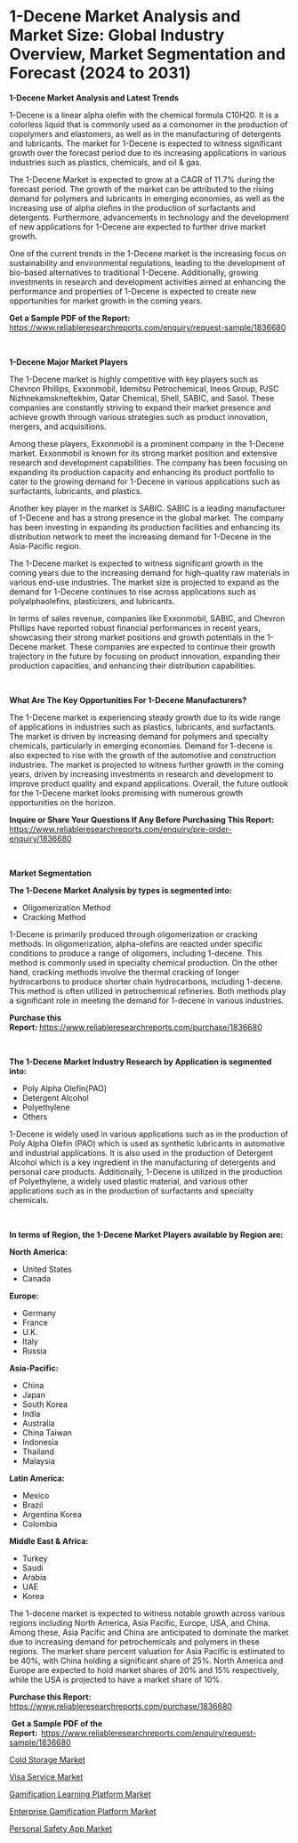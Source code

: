 <p><h1>1-Decene Market Analysis and Market Size: Global Industry Overview, Market Segmentation and Forecast (2024 to 2031)</h1></p><p><strong>1-Decene Market Analysis and Latest Trends</strong></p>
<p><p>1-Decene is a linear alpha olefin with the chemical formula C10H20. It is a colorless liquid that is commonly used as a comonomer in the production of copolymers and elastomers, as well as in the manufacturing of detergents and lubricants. The market for 1-Decene is expected to witness significant growth over the forecast period due to its increasing applications in various industries such as plastics, chemicals, and oil & gas.</p><p>The 1-Decene Market is expected to grow at a CAGR of 11.7% during the forecast period. The growth of the market can be attributed to the rising demand for polymers and lubricants in emerging economies, as well as the increasing use of alpha olefins in the production of surfactants and detergents. Furthermore, advancements in technology and the development of new applications for 1-Decene are expected to further drive market growth.</p><p>One of the current trends in the 1-Decene market is the increasing focus on sustainability and environmental regulations, leading to the development of bio-based alternatives to traditional 1-Decene. Additionally, growing investments in research and development activities aimed at enhancing the performance and properties of 1-Decene is expected to create new opportunities for market growth in the coming years.</p></p>
<p><strong>Get a Sample PDF of the Report:&nbsp;</strong> <a href="https://www.reliableresearchreports.com/enquiry/request-sample/1836680">https://www.reliableresearchreports.com/enquiry/request-sample/1836680</a></p>
<p>&nbsp;</p>
<p><strong>1-Decene Major Market Players</strong></p>
<p><p>The 1-Decene market is highly competitive with key players such as Chevron Phillips, Exxonmobil, Idemitsu Petrochemical, Ineos Group, PJSC Nizhnekamskneftekhim, Qatar Chemical, Shell, SABIC, and Sasol. These companies are constantly striving to expand their market presence and achieve growth through various strategies such as product innovation, mergers, and acquisitions.</p><p>Among these players, Exxonmobil is a prominent company in the 1-Decene market. Exxonmobil is known for its strong market position and extensive research and development capabilities. The company has been focusing on expanding its production capacity and enhancing its product portfolio to cater to the growing demand for 1-Decene in various applications such as surfactants, lubricants, and plastics.</p><p>Another key player in the market is SABIC. SABIC is a leading manufacturer of 1-Decene and has a strong presence in the global market. The company has been investing in expanding its production facilities and enhancing its distribution network to meet the increasing demand for 1-Decene in the Asia-Pacific region.</p><p>The 1-Decene market is expected to witness significant growth in the coming years due to the increasing demand for high-quality raw materials in various end-use industries. The market size is projected to expand as the demand for 1-Decene continues to rise across applications such as polyalphaolefins, plasticizers, and lubricants.</p><p>In terms of sales revenue, companies like Exxonmobil, SABIC, and Chevron Phillips have reported robust financial performances in recent years, showcasing their strong market positions and growth potentials in the 1-Decene market. These companies are expected to continue their growth trajectory in the future by focusing on product innovation, expanding their production capacities, and enhancing their distribution capabilities.</p></p>
<p>&nbsp;</p>
<p><strong>What Are The Key Opportunities For 1-Decene Manufacturers?</strong></p>
<p><p>The 1-Decene market is experiencing steady growth due to its wide range of applications in industries such as plastics, lubricants, and surfactants. The market is driven by increasing demand for polymers and specialty chemicals, particularly in emerging economies. Demand for 1-decene is also expected to rise with the growth of the automotive and construction industries. The market is projected to witness further growth in the coming years, driven by increasing investments in research and development to improve product quality and expand applications. Overall, the future outlook for the 1-Decene market looks promising with numerous growth opportunities on the horizon.</p></p>
<p><strong>Inquire or Share Your Questions If Any Before Purchasing This Report:</strong> <a href="https://www.reliableresearchreports.com/enquiry/pre-order-enquiry/1836680">https://www.reliableresearchreports.com/enquiry/pre-order-enquiry/1836680</a></p>
<p>&nbsp;</p>
<p><strong>Market Segmentation</strong></p>
<p><strong>The 1-Decene Market Analysis by types is segmented into:</strong></p>
<p><ul><li>Oligomerization Method</li><li>Cracking Method</li></ul></p>
<p><p>1-Decene is primarily produced through oligomerization or cracking methods. In oligomerization, alpha-olefins are reacted under specific conditions to produce a range of oligomers, including 1-decene. This method is commonly used in specialty chemical production. On the other hand, cracking methods involve the thermal cracking of longer hydrocarbons to produce shorter chain hydrocarbons, including 1-decene. This method is often utilized in petrochemical refineries. Both methods play a significant role in meeting the demand for 1-decene in various industries.</p></p>
<p><strong>Purchase this Report:&nbsp;</strong><a href="https://www.reliableresearchreports.com/purchase/1836680">https://www.reliableresearchreports.com/purchase/1836680</a></p>
<p>&nbsp;</p>
<p><strong>The 1-Decene Market Industry Research by Application is segmented into:</strong></p>
<p><ul><li>Poly Alpha Olefin(PAO)</li><li>Detergent Alcohol</li><li>Polyethylene</li><li>Others</li></ul></p>
<p><p>1-Decene is widely used in various applications such as in the production of Poly Alpha Olefin (PAO) which is used as synthetic lubricants in automotive and industrial applications. It is also used in the production of Detergent Alcohol which is a key ingredient in the manufacturing of detergents and personal care products. Additionally, 1-Decene is utilized in the production of Polyethylene, a widely used plastic material, and various other applications such as in the production of surfactants and specialty chemicals.</p></p>
<p>&nbsp;</p>
<p><strong>In terms of Region, the 1-Decene Market Players available by Region are:</strong></p>
<p>
    <p> <strong> North America: </strong>
        <ul>
            <li>United States</li>
            <li>Canada</li>
        </ul>
        </p> 
    <p> <strong> Europe: </strong>
        <ul>
            <li>Germany</li>
            <li>France</li>
            <li>U.K.</li>
            <li>Italy</li>
            <li>Russia</li>
        </ul>
        </p> 
    <p> <strong> Asia-Pacific: </strong>
        <ul>
            <li>China</li>
            <li>Japan</li>
            <li>South Korea</li>
            <li>India</li>
            <li>Australia</li>
            <li>China Taiwan</li>
            <li>Indonesia</li>
            <li>Thailand</li>
            <li>Malaysia</li>
        </ul>
        </p> 
    <p> <strong> Latin America: </strong>
        <ul>
            <li>Mexico</li>
            <li>Brazil</li>
            <li>Argentina Korea</li>
            <li>Colombia</li>
        </ul>
        </p> 
    <p> <strong> Middle East & Africa: </strong>
        <ul>
            <li>Turkey</li>
            <li>Saudi</li>
            <li>Arabia</li>
            <li>UAE</li>
            <li>Korea</li>
        </ul>
    </p>
    </p>
<p><p>The 1-decene market is expected to witness notable growth across various regions including North America, Asia Pacific, Europe, USA, and China. Among these, Asia Pacific and China are anticipated to dominate the market due to increasing demand for petrochemicals and polymers in these regions. The market share percent valuation for Asia Pacific is estimated to be 40%, with China holding a significant share of 25%. North America and Europe are expected to hold market shares of 20% and 15% respectively, while the USA is projected to have a market share of 10%.</p></p>
<p><strong>Purchase this Report: </strong><a href="https://www.reliableresearchreports.com/purchase/1836680">https://www.reliableresearchreports.com/purchase/1836680</a></p>
<p>&nbsp;<strong>Get a Sample PDF of the Report:&nbsp;&nbsp;</strong><a href="https://www.reliableresearchreports.com/enquiry/request-sample/1836680">https://www.reliableresearchreports.com/enquiry/request-sample/1836680</a></p>
<p><strong></strong></p>
<p><p><a href="https://medium.com/@loririce03/cold-storage-market-size-market-outlook-and-market-forecast-2024-to-2031-5a8d0edddc30">Cold Storage Market</a></p><p><a href="https://medium.com/@deniseharvey70/visa-service-market-insight-market-trends-growth-forecasted-from-2024-to-2031-12a517c868a9">Visa Service Market</a></p><p><a href="https://medium.com/@anamariaagolli86/gamification-learning-platform-market-report-reveals-the-latest-trends-and-growth-opportunities-of-4f0e7c0dd553">Gamification Learning Platform Market</a></p><p><a href="https://medium.com/@anamariaagolli86/enterprise-gamification-platform-market-size-and-market-trends-complete-industry-overview-2024-to-acfaf157743b">Enterprise Gamification Platform Market</a></p><p><a href="https://medium.com/@deniseharvey70/personal-safety-app-market-analysis-and-sze-forecasted-for-period-from-2024-to-2031-d7c48a3a5e5b">Personal Safety App Market</a></p></p>